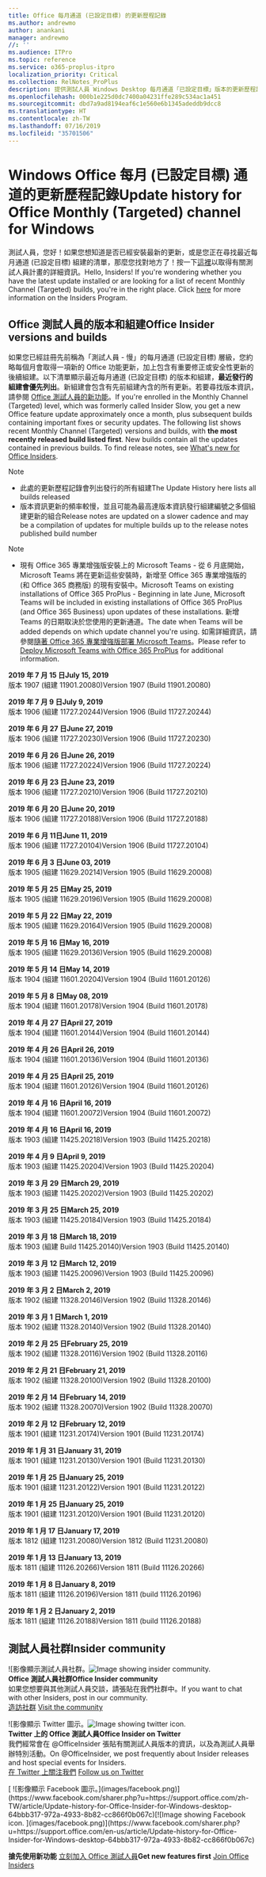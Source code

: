 ```yaml
---
title: Office 每月通道 (已設定目標) 的更新歷程記錄
ms.author: andrewmo
author: anankani
manager: andrewmo
//: ''
ms.audience: ITPro
ms.topic: reference
ms.service: o365-proplus-itpro
localization_priority: Critical
ms.collection: RelNotes_ProPlus
description: 提供測試人員 Windows Desktop 每月通道「已設定目標」版本的更新歷程記錄
ms.openlocfilehash: 000b1e225d0dc7400a04231ffe289c534ac1a451
ms.sourcegitcommit: dbd7a9ad8194eaf6c1e560e6b1345adeddb9dcc8
ms.translationtype: HT
ms.contentlocale: zh-TW
ms.lasthandoff: 07/16/2019
ms.locfileid: "35701506"
---
```

# <a name="update-history-for-office-monthly-targeted-channel-for-windows"></a><span data-ttu-id="e4d43-103">Windows Office 每月 (已設定目標) 通道的更新歷程記錄</span><span class="sxs-lookup"><span data-stu-id="e4d43-103">Update history for Office Monthly (Targeted) channel for Windows</span></span>

<span data-ttu-id="e4d43-p101">測試人員，您好！如果您想知道是否已經安裝最新的更新，或是您正在尋找最近每月通道 (已設定目標) 組建的清單，那麼您找對地方了！按一下[這裡](https://insider.office.com/)以取得有關測試人員計畫的詳細資訊。</span><span class="sxs-lookup"><span data-stu-id="e4d43-p101">Hello, Insiders! If you're wondering whether you have the latest update installed or are looking for a list of recent Monthly Channel (Targeted) builds, you're in the right place. Click [here](https://insider.office.com/) for more information on the Insiders Program.</span></span>

## <a name="office-insider-versions-and-builds"></a><span data-ttu-id="e4d43-107">Office 測試人員的版本和組建</span><span class="sxs-lookup"><span data-stu-id="e4d43-107">Office Insider versions and builds</span></span>

<span data-ttu-id="e4d43-p102">如果您已經註冊先前稱為「測試人員 - 慢」的每月通道 (已設定目標) 層級，您約略每個月會取得一項新的 Office 功能更新，加上包含有重要修正或安全性更新的後續組建。以下清單顯示最近每月通道 (已設定目標) 的版本和組建，**最近發行的組建會優先列出**。新組建會包含有先前組建內含的所有更新。若要尋找版本資訊，請參閱 [Office 測試人員的新功能](https://support.office.com/zh-TW/article/what-s-new-for-office-insiders-c152d1e2-96ff-4ce9-8c14-e74e13847a24)。</span><span class="sxs-lookup"><span data-stu-id="e4d43-p102">If you're enrolled in the Monthly Channel (Targeted) level, which was formerly called Insider Slow, you get a new Office feature update approximately once a month, plus subsequent builds containing important fixes or security updates. The following list shows recent Monthly Channel (Targeted) versions and builds, with **the most recently released build listed first**. New builds contain all the updates contained in previous builds. To find release notes, see [What's new for Office Insiders](https://support.office.com/en-us/article/what-s-new-for-office-insiders-c152d1e2-96ff-4ce9-8c14-e74e13847a24).</span></span>

> [!NOTE]
> - <span data-ttu-id="e4d43-112">此處的更新歷程記錄會列出發行的所有組建</span><span class="sxs-lookup"><span data-stu-id="e4d43-112">The Update History here lists all builds released</span></span>
> - <span data-ttu-id="e4d43-113">版本資訊更新的頻率較慢，並且可能為最高達版本資訊發行組建編號之多個組建更新的組合</span><span class="sxs-lookup"><span data-stu-id="e4d43-113">Release notes are updated on a slower cadence and may be a compilation of updates for multiple builds up to the release notes published build number</span></span>

 > [!NOTE]
> - <span data-ttu-id="e4d43-114">現有 Office 365 專業增強版安裝上的 Microsoft Teams - 從 6 月底開始，Microsoft Teams 將在更新這些安裝時，新增至 Office 365 專業增強版的 (和 Office 365 商務版) 的現有安裝中。</span><span class="sxs-lookup"><span data-stu-id="e4d43-114">Microsoft Teams on existing installations of Office 365 ProPlus - Beginning in late June, Microsoft Teams will be included in existing installations of Office 365 ProPlus (and Office 365 Business) upon updates of these installations.</span></span> <span data-ttu-id="e4d43-115">新增 Teams 的日期取決於您使用的更新通道。</span><span class="sxs-lookup"><span data-stu-id="e4d43-115">The date when Teams will be added depends on which update channel you're using.</span></span> <span data-ttu-id="e4d43-116">如需詳細資訊，請參閱[隨著 Office 365 專業增強版部署 Microsoft Teams](https://docs.microsoft.com/zh-TW/deployoffice/teams-install)。</span><span class="sxs-lookup"><span data-stu-id="e4d43-116">Please refer to [Deploy Microsoft Teams with Office 365 ProPlus](https://docs.microsoft.com/en-us/deployoffice/teams-install) for additional information.</span></span>

[//]: # (請勿移除)

<span data-ttu-id="e4d43-118">**2019 年 7 月 15 日**</span><span class="sxs-lookup"><span data-stu-id="e4d43-118">**July 15, 2019**</span></span><br/>
<span data-ttu-id="e4d43-119">版本 1907 (組建 11901.20080)</span><span class="sxs-lookup"><span data-stu-id="e4d43-119">Version 1907 (Build 11901.20080)</span></span><br/>

<span data-ttu-id="e4d43-120">**2019 年 7 月 9 日**</span><span class="sxs-lookup"><span data-stu-id="e4d43-120">**July 9, 2019**</span></span><br/>
<span data-ttu-id="e4d43-121">版本 1906 (組建 11727.20244)</span><span class="sxs-lookup"><span data-stu-id="e4d43-121">Version 1906 (Build 11727.20244)</span></span><br/>

<span data-ttu-id="e4d43-122">**2019 年 6 月 27 日**</span><span class="sxs-lookup"><span data-stu-id="e4d43-122">**June 27, 2019**</span></span><br/>
<span data-ttu-id="e4d43-123">版本 1906 (組建 11727.20230)</span><span class="sxs-lookup"><span data-stu-id="e4d43-123">Version 1906 (Build 11727.20230)</span></span><br/>

<span data-ttu-id="e4d43-124">**2019 年 6 月 26 日**</span><span class="sxs-lookup"><span data-stu-id="e4d43-124">**June 26, 2019**</span></span><br/>
<span data-ttu-id="e4d43-125">版本 1906 (組建 11727.20224)</span><span class="sxs-lookup"><span data-stu-id="e4d43-125">Version 1906 (Build 11727.20224)</span></span><br/>

<span data-ttu-id="e4d43-126">**2019 年 6 月 23 日**</span><span class="sxs-lookup"><span data-stu-id="e4d43-126">**June 23, 2019**</span></span><br/>
<span data-ttu-id="e4d43-127">版本 1906 (組建 11727.20210)</span><span class="sxs-lookup"><span data-stu-id="e4d43-127">Version 1906 (Build 11727.20210)</span></span><br/>

<span data-ttu-id="e4d43-128">**2019 年 6 月 20 日**</span><span class="sxs-lookup"><span data-stu-id="e4d43-128">**June 20, 2019**</span></span><br/>
<span data-ttu-id="e4d43-129">版本 1906 (組建 11727.20188)</span><span class="sxs-lookup"><span data-stu-id="e4d43-129">Version 1906 (Build 11727.20188)</span></span><br/>

<span data-ttu-id="e4d43-130">**2019 年 6 月 11日**</span><span class="sxs-lookup"><span data-stu-id="e4d43-130">**June 11, 2019**</span></span><br/>
<span data-ttu-id="e4d43-131">版本 1906 (組建 11727.20104)</span><span class="sxs-lookup"><span data-stu-id="e4d43-131">Version 1906 (Build 11727.20104)</span></span><br/>

<span data-ttu-id="e4d43-132">**2019 年 6 月 3 日**</span><span class="sxs-lookup"><span data-stu-id="e4d43-132">**June 03, 2019**</span></span><br/>
<span data-ttu-id="e4d43-133">版本 1905 (組建 11629.20214)</span><span class="sxs-lookup"><span data-stu-id="e4d43-133">Version 1905 (Build 11629.20008)</span></span><br/>

<span data-ttu-id="e4d43-134">**2019 年 5 月 25 日**</span><span class="sxs-lookup"><span data-stu-id="e4d43-134">**May 25, 2019**</span></span><br/>
<span data-ttu-id="e4d43-135">版本 1905 (組建 11629.20196)</span><span class="sxs-lookup"><span data-stu-id="e4d43-135">Version 1905 (Build 11629.20008)</span></span><br/>

<span data-ttu-id="e4d43-136">**2019 年 5 月 22 日**</span><span class="sxs-lookup"><span data-stu-id="e4d43-136">**May 22, 2019**</span></span><br/> <span data-ttu-id="e4d43-137">版本 1905 (組建 11629.20164)</span><span class="sxs-lookup"><span data-stu-id="e4d43-137">Version 1905 (Build 11629.20008)</span></span><br/>

<span data-ttu-id="e4d43-138">**2019 年 5 月 16 日**</span><span class="sxs-lookup"><span data-stu-id="e4d43-138">**May 16, 2019**</span></span><br/>
<span data-ttu-id="e4d43-139">版本 1905 (組建 11629.20136)</span><span class="sxs-lookup"><span data-stu-id="e4d43-139">Version 1905 (Build 11629.20008)</span></span><br/>

<span data-ttu-id="e4d43-140">**2019 年 5 月 14 日**</span><span class="sxs-lookup"><span data-stu-id="e4d43-140">**May 14, 2019**</span></span><br/>
<span data-ttu-id="e4d43-141">版本 1904 (組建 11601.20204)</span><span class="sxs-lookup"><span data-stu-id="e4d43-141">Version 1904 (Build 11601.20126)</span></span><br/>

<span data-ttu-id="e4d43-142">**2019 年 5 月 8 日**</span><span class="sxs-lookup"><span data-stu-id="e4d43-142">**May 08, 2019**</span></span><br/>
<span data-ttu-id="e4d43-143">版本 1904 (組建 11601.20178)</span><span class="sxs-lookup"><span data-stu-id="e4d43-143">Version 1904 (Build 11601.20178)</span></span><br/>

<span data-ttu-id="e4d43-144">**2019 年 4 月 27 日**</span><span class="sxs-lookup"><span data-stu-id="e4d43-144">**April 27, 2019**</span></span><br/>
<span data-ttu-id="e4d43-145">版本 1904 (組建 11601.20144)</span><span class="sxs-lookup"><span data-stu-id="e4d43-145">Version 1904 (Build 11601.20144)</span></span><br/>

<span data-ttu-id="e4d43-146">**2019 年 4 月 26 日**</span><span class="sxs-lookup"><span data-stu-id="e4d43-146">**April 26, 2019**</span></span><br/>
<span data-ttu-id="e4d43-147">版本 1904 (組建 11601.20136)</span><span class="sxs-lookup"><span data-stu-id="e4d43-147">Version 1904 (Build 11601.20136)</span></span><br/>

<span data-ttu-id="e4d43-148">**2019 年 4 月 25 日**</span><span class="sxs-lookup"><span data-stu-id="e4d43-148">**April 25, 2019**</span></span><br/>
<span data-ttu-id="e4d43-149">版本 1904 (組建 11601.20126)</span><span class="sxs-lookup"><span data-stu-id="e4d43-149">Version 1904 (Build 11601.20126)</span></span><br/>

<span data-ttu-id="e4d43-150">**2019 年 4 月 16 日**</span><span class="sxs-lookup"><span data-stu-id="e4d43-150">**April 16, 2019**</span></span><br/>
<span data-ttu-id="e4d43-151">版本 1904 (組建 11601.20072)</span><span class="sxs-lookup"><span data-stu-id="e4d43-151">Version 1904 (Build 11601.20072)</span></span><br/>

<span data-ttu-id="e4d43-152">**2019 年 4 月 16 日**</span><span class="sxs-lookup"><span data-stu-id="e4d43-152">**April 16, 2019**</span></span><br/>
<span data-ttu-id="e4d43-153">版本 1903 (組建 11425.20218)</span><span class="sxs-lookup"><span data-stu-id="e4d43-153">Version 1903 (Build 11425.20218)</span></span><br/>

<span data-ttu-id="e4d43-154">**2019 年 4 月 9 日**</span><span class="sxs-lookup"><span data-stu-id="e4d43-154">**April 9, 2019**</span></span><br/>
<span data-ttu-id="e4d43-155">版本 1903 (組建 11425.20204)</span><span class="sxs-lookup"><span data-stu-id="e4d43-155">Version 1903 (Build 11425.20204)</span></span><br/>

<span data-ttu-id="e4d43-156">**2019 年 3 月 29 日**</span><span class="sxs-lookup"><span data-stu-id="e4d43-156">**March 29, 2019**</span></span><br/> <span data-ttu-id="e4d43-157">版本 1903 (組建 11425.20202)</span><span class="sxs-lookup"><span data-stu-id="e4d43-157">Version 1903 (Build 11425.20202)</span></span><br/>

<span data-ttu-id="e4d43-158">**2019 年 3 月 25 日**</span><span class="sxs-lookup"><span data-stu-id="e4d43-158">**March 25, 2019**</span></span><br/> <span data-ttu-id="e4d43-159">版本 1903 (組建 11425.20184)</span><span class="sxs-lookup"><span data-stu-id="e4d43-159">Version 1903 (Build 11425.20184)</span></span><br/>

<span data-ttu-id="e4d43-160">**2019 年 3 月 18 日**</span><span class="sxs-lookup"><span data-stu-id="e4d43-160">**March 18, 2019**</span></span><br/> <span data-ttu-id="e4d43-161">版本 1903 (組建 Build 11425.20140)</span><span class="sxs-lookup"><span data-stu-id="e4d43-161">Version 1903 (Build 11425.20140)</span></span><br/>

<span data-ttu-id="e4d43-162">**2019 年 3 月 12 日**</span><span class="sxs-lookup"><span data-stu-id="e4d43-162">**March 12, 2019**</span></span><br/> <span data-ttu-id="e4d43-163">版本 1903 (組建 11425.20096)</span><span class="sxs-lookup"><span data-stu-id="e4d43-163">Version 1903 (Build 11425.20096)</span></span><br/>

<span data-ttu-id="e4d43-164">**2019 年 3 月 2 日**</span><span class="sxs-lookup"><span data-stu-id="e4d43-164">**March 2, 2019**</span></span><br/> <span data-ttu-id="e4d43-165">版本 1902 (組建 11328.20146)</span><span class="sxs-lookup"><span data-stu-id="e4d43-165">Version 1902 (Build 11328.20146)</span></span><br/>

<span data-ttu-id="e4d43-166">**2019 年 3 月 1 日**</span><span class="sxs-lookup"><span data-stu-id="e4d43-166">**March 1, 2019**</span></span><br/> <span data-ttu-id="e4d43-167">版本 1902 (組建 11328.20140)</span><span class="sxs-lookup"><span data-stu-id="e4d43-167">Version 1902 (Build 11328.20140)</span></span><br/>

<span data-ttu-id="e4d43-168">**2019 年 2 月 25 日**</span><span class="sxs-lookup"><span data-stu-id="e4d43-168">**February 25, 2019**</span></span><br/> <span data-ttu-id="e4d43-169">版本 1902 (組建 11328.20116)</span><span class="sxs-lookup"><span data-stu-id="e4d43-169">Version 1902 (Build 11328.20116)</span></span><br/>

<span data-ttu-id="e4d43-170">**2019 年 2 月 21 日**</span><span class="sxs-lookup"><span data-stu-id="e4d43-170">**February 21, 2019**</span></span><br/> <span data-ttu-id="e4d43-171">版本 1902 (組建 11328.20100)</span><span class="sxs-lookup"><span data-stu-id="e4d43-171">Version 1902 (Build 11328.20100)</span></span><br/>

<span data-ttu-id="e4d43-172">**2019 年 2 月 14 日**</span><span class="sxs-lookup"><span data-stu-id="e4d43-172">**February 14, 2019**</span></span><br/> <span data-ttu-id="e4d43-173">版本 1902 (組建 11328.20070)</span><span class="sxs-lookup"><span data-stu-id="e4d43-173">Version 1902 (Build 11328.20070)</span></span><br/>

<span data-ttu-id="e4d43-174">**2019 年 2 月 12 日**</span><span class="sxs-lookup"><span data-stu-id="e4d43-174">**February 12, 2019**</span></span><br/> <span data-ttu-id="e4d43-175">版本 1901 (組建 11231.20174)</span><span class="sxs-lookup"><span data-stu-id="e4d43-175">Version 1901 (Build 11231.20174)</span></span><br/>

<span data-ttu-id="e4d43-176">**2019 年 1 月 31 日**</span><span class="sxs-lookup"><span data-stu-id="e4d43-176">**January 31, 2019**</span></span><br/> <span data-ttu-id="e4d43-177">版本 1901 (組建 11231.20130)</span><span class="sxs-lookup"><span data-stu-id="e4d43-177">Version 1901 (Build 11231.20130)</span></span><br/> 

<span data-ttu-id="e4d43-178">**2019 年 1 月 25 日**</span><span class="sxs-lookup"><span data-stu-id="e4d43-178">**January 25, 2019**</span></span><br/> <span data-ttu-id="e4d43-179">版本 1901 (組建 11231.20122)</span><span class="sxs-lookup"><span data-stu-id="e4d43-179">Version 1901 (Build 11231.20122)</span></span><br/> 

<span data-ttu-id="e4d43-180">**2019 年 1 月 25 日**</span><span class="sxs-lookup"><span data-stu-id="e4d43-180">**January 25, 2019**</span></span><br/> <span data-ttu-id="e4d43-181">版本 1901 (組建 11231.20120)</span><span class="sxs-lookup"><span data-stu-id="e4d43-181">Version 1901 (Build 11231.20120)</span></span><br/> 

<span data-ttu-id="e4d43-182">**2019 年 1 月 17 日**</span><span class="sxs-lookup"><span data-stu-id="e4d43-182">**January 17, 2019**</span></span><br/> <span data-ttu-id="e4d43-183">版本 1812 (組建 11231.20080)</span><span class="sxs-lookup"><span data-stu-id="e4d43-183">Version 1812 (Build 11231.20080)</span></span><br/> 

<span data-ttu-id="e4d43-184">**2019 年 1 月 13 日**</span><span class="sxs-lookup"><span data-stu-id="e4d43-184">**January 13, 2019**</span></span><br/> <span data-ttu-id="e4d43-185">版本 1811 (組建 11126.20266)</span><span class="sxs-lookup"><span data-stu-id="e4d43-185">Version 1811 (Build 11126.20266)</span></span><br/>

<span data-ttu-id="e4d43-186">**2019 年 1 月 8 日**</span><span class="sxs-lookup"><span data-stu-id="e4d43-186">**January 8, 2019**</span></span><br/> <span data-ttu-id="e4d43-187">版本 1811 (組建 11126.20196)</span><span class="sxs-lookup"><span data-stu-id="e4d43-187">Version 1811 (build 11126.20196)</span></span><br/> 

<span data-ttu-id="e4d43-188">**2019 年 1 月 2 日**</span><span class="sxs-lookup"><span data-stu-id="e4d43-188">**January 2, 2019**</span></span><br/> <span data-ttu-id="e4d43-189">版本 1811 (組建 11126.20188)</span><span class="sxs-lookup"><span data-stu-id="e4d43-189">Version 1811 (build 11126.20188)</span></span><br/> 


## <a name="insider-community"></a><span data-ttu-id="e4d43-190">測試人員社群</span><span class="sxs-lookup"><span data-stu-id="e4d43-190">Insider community</span></span>

<span data-ttu-id="e4d43-191">![影像顯示測試人員社群。</span><span class="sxs-lookup"><span data-stu-id="e4d43-191">![Image showing insider community.</span></span> ](images/insidercommunity.png)<br/>
<span data-ttu-id="e4d43-192">**Office 測試人員社群**</span><span class="sxs-lookup"><span data-stu-id="e4d43-192">**Office Insider community**</span></span><br/> <span data-ttu-id="e4d43-193">如果您想要與其他測試人員交談，請張貼在我們社群中。</span><span class="sxs-lookup"><span data-stu-id="e4d43-193">If you want to chat with other Insiders, post in our community.</span></span><br/><span data-ttu-id="e4d43-194"> 
[造訪社群](https://go.microsoft.com/fwlink/?linkid=843493)</span><span class="sxs-lookup"><span data-stu-id="e4d43-194"> 
[Visit the community](https://go.microsoft.com/fwlink/?linkid=843493)</span></span><br/> 

<span data-ttu-id="e4d43-195">![影像顯示 Twitter 圖示。</span><span class="sxs-lookup"><span data-stu-id="e4d43-195">![Image showing twitter icon.</span></span> ](images/twitter.png)<br/>
<span data-ttu-id="e4d43-196">**Twitter 上的 Office 測試人員**</span><span class="sxs-lookup"><span data-stu-id="e4d43-196">**Office Insider on Twitter**</span></span><br/> <span data-ttu-id="e4d43-197">我們經常會在 @OfficeInsider 張貼有關測試人員版本的資訊，以及為測試人員舉辦特別活動。</span><span class="sxs-lookup"><span data-stu-id="e4d43-197">On @OfficeInsider, we post frequently about Insider releases and host special events for Insiders.</span></span><br/><span data-ttu-id="e4d43-198"> 
[在 Twitter 上關注我們](https://go.microsoft.com/fwlink/?linkid=717717)</span><span class="sxs-lookup"><span data-stu-id="e4d43-198"> 
[Follow us on Twitter](https://go.microsoft.com/fwlink/?linkid=717717)</span></span><br/> 

<span data-ttu-id="e4d43-199">
  [
  ![影像顯示 Facebook 圖示。](images/facebook.png)](https://www.facebook.com/sharer.php?u=https://support.office.com/zh-TW/article/Update-history-for-Office-Insider-for-Windows-desktop-64bbb317-972a-4933-8b82-cc866f0b067c)</span><span class="sxs-lookup"><span data-stu-id="e4d43-199">[![Image showing Facebook icon. ](images/facebook.png)](https://www.facebook.com/sharer.php?u=https://support.office.com/en-us/article/Update-history-for-Office-Insider-for-Windows-desktop-64bbb317-972a-4933-8b82-cc866f0b067c)</span></span>       


<span data-ttu-id="e4d43-200">**搶先使用新功能**
[立刻加入 Office 測試人員](https://insider.office.com/)</span><span class="sxs-lookup"><span data-stu-id="e4d43-200">**Get new features first**
[Join Office Insiders](https://insider.office.com/)</span></span>

